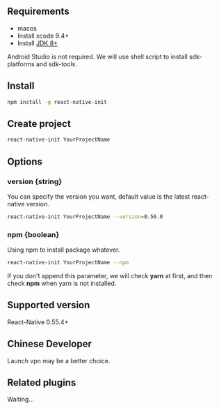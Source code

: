 ## Requirements

- macos
- Install xcode 9.4+
- Install [JDK 8+](http://www.oracle.com/technetwork/java/javase/downloads/jdk8-downloads-2133151.html)

Android Studio is not required. We will use shell script to install sdk-platforms and sdk-tools.

## Install

```bash
npm install -g react-native-init
```
## Create project

```bash
react-native-init YourProjectName
```

## Options

### version {string}
You can specify the version you want, default value is the latest react-native version.
```bash
react-native-init YourProjectName --version=0.56.0
```

### npm {boolean}
Using npm to install package whatever.
```bash
react-native-init YourProjectName --npm
```
If you don't append this parameter, we will check **yarn** at first, and then check **npm** when yarn is not installed.

## Supported version
React-Native 0.55.4+

## Chinese Developer
Launch vpn may be a better choice.

## Related plugins
Waiting...
